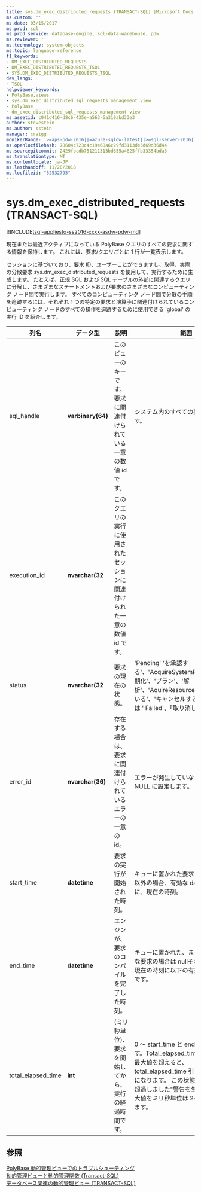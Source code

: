 ```yaml
---
title: sys.dm_exec_distributed_requests (TRANSACT-SQL) |Microsoft Docs
ms.custom: ''
ms.date: 03/15/2017
ms.prod: sql
ms.prod_service: database-engine, sql-data-warehouse, pdw
ms.reviewer: ''
ms.technology: system-objects
ms.topic: language-reference
f1_keywords:
- DM_EXEC_DISTRIBUTED_REQUESTS
- DM_EXEC_DISTRIBUTED_REQUESTS_TSQL
- SYS.DM_EXEC_DISTRIBUTED_REQUESTS_TSQL
dev_langs:
- TSQL
helpviewer_keywords:
- PolyBase,views
- sys.dm_exec_distributed_sql_requests management view
- PolyBase
- dm_exec_distributed_sql_requests management view
ms.assetid: c041d416-d8c6-435e-a563-6a310abd33e3
author: stevestein
ms.author: sstein
manager: craigg
monikerRange: '>=aps-pdw-2016||=azure-sqldw-latest||>=sql-server-2016||=sqlallproducts-allversions||>=sql-server-linux-2017||=azuresqldb-mi-current'
ms.openlocfilehash: 78604c723c4c19e68a6c29fd3113de3d69d36d44
ms.sourcegitcommit: 2429fbcdb751211313bd655a4825ffb33354bda3
ms.translationtype: MT
ms.contentlocale: ja-JP
ms.lasthandoff: 11/28/2018
ms.locfileid: "52532795"
---
```

# <a name="sysdmexecdistributedrequests-transact-sql"></a>sys.dm_exec_distributed_requests (TRANSACT-SQL)
[!INCLUDE[tsql-appliesto-ss2016-xxxx-asdw-pdw-md](../../includes/tsql-appliesto-ss2016-xxxx-asdw-pdw-md.md)]

  現在または最近アクティブになっている PolyBase クエリのすべての要求に関する情報を保持します。 これには、要求/クエリごとに 1 行が一覧表示します。  
  
 セッションに基づいており、要求 ID、ユーザーことができますし、取得、実際の分散要求 sys.dm_exec_distributed_requests を使用して、実行するために生成します。 たとえば、正規 SQL および SQL テーブルの外部に関連するクエリに分解し、さまざまなステートメントおよび要求のさまざまなコンピューティング ノード間で実行します。 すべてのコンピューティング ノード間で分散の手順を追跡するには、それぞれ 1 つの特定の要求と演算子に関連付けられているコンピューティング ノードのすべての操作を追跡するために使用できる 'global' の実行 ID を紹介します。  
  
|列名|データ型|説明|範囲|  
|-----------------|---------------|-----------------|-----------|  
|sql_handle|**varbinary(64)**|このビューのキーです。 要求に関連付けられている一意の数値 id です。|システム内のすべての要求間で一意です。|  
|execution_id|**nvarchar(32**|このクエリの実行に使用されたセッションに関連付けられた一意の数値 id です。||  
|status|**nvarchar(32**|要求の現在の状態。|'Pending' 'を承認する'、'AcquireSystemResources'、'初期化'、'プラン'、'解析'、'AquireResources'、'を実行している'、'キャンセルする'、'包括的な」は ' Failed'、「取り消し済み」です。|  
|error_id|**nvarchar(36)**|存在する場合は、要求に関連付けられているエラーの一意の id。|エラーが発生していない場合は、NULL に設定します。|  
|start_time|**datetime**|要求の実行が開始された時刻。|キューに置かれた要求の場合は 0それ以外の場合、有効な datetime 以下に、現在の時刻。|  
|end_time|**datetime**|エンジンが、要求のコンパイルを完了した時刻。|キューに置かれた、またはアクティブな要求の場合は nullそれ以外の場合、現在の時刻に以下の有効な datetime です。|  
|total_elapsed_time|**int**|(ミリ秒単位)、要求を開始してから、実行の経過時間です。|0 ～ start_time と end_time の違いです。Total_elapsed_time では、整数の最大値を超えると、total_elapsed_time 引き続き、最大値になります。 この状態が"、最大値を超過しました"警告を生成します。 最大値をミリ秒単位は 24.8 日に相当します。|  
  
## <a name="see-also"></a>参照  
 [PolyBase 動的管理ビューでのトラブルシューティング](https://msdn.microsoft.com/library/ce9078b7-a750-4f47-b23e-90b83b783d80)   
 [動的管理ビューと動的管理関数 &#40;Transact-SQL&#41;](~/relational-databases/system-dynamic-management-views/system-dynamic-management-views.md)   
 [データベース関連の動的管理ビュー &#40;TRANSACT-SQL&#41;](../../relational-databases/system-dynamic-management-views/database-related-dynamic-management-views-transact-sql.md)  
  
  
